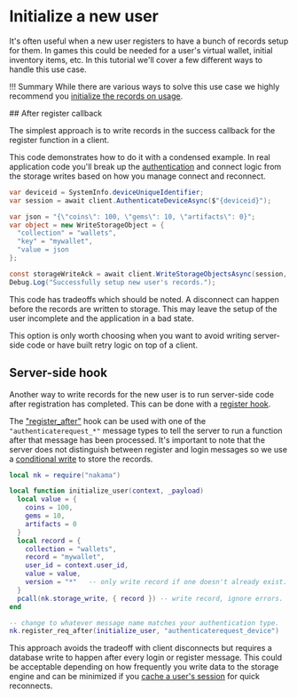 # Initialize a new user

It's often useful when a new user registers to have a bunch of records setup for them. In games this could be needed for a user's virtual wallet, initial inventory items, etc. In this tutorial we'll cover a few different ways to handle this use case.

!!! Summary
    While there are various ways to solve this use case we highly recommend you [initialize the records on usage](#initialize-record-when-used).

## After register callback

The simplest approach is to write records in the success callback for the register function in a client.

This code demonstrates how to do it with a condensed example. In real application code you'll break up the [authentication](authentication.md) and connect logic from the storage writes based on how you manage connect and reconnect.

```csharp fct_label="Unity"
var deviceid = SystemInfo.deviceUniqueIdentifier;
var session = await client.AuthenticateDeviceAsync($"{deviceid}");

var json = "{\"coins\": 100, \"gems\": 10, \"artifacts\": 0}";
var object = new WriteStorageObject = {
  "collection" = "wallets",
  "key" = "mywallet",
  "value = json
};

const storageWriteAck = await client.WriteStorageObjectsAsync(session, objects);
Debug.Log("Successfully setup new user's records.");
```

This code has tradeoffs which should be noted. A disconnect can happen before the records are written to storage. This may leave the setup of the user incomplete and the application in a bad state.

This option is only worth choosing when you want to avoid writing server-side code or have built retry logic on top of a client.

## Server-side hook

Another way to write records for the new user is to run server-side code after registration has completed. This can be done with a [register hook](runtime-code-basics.md#register-hooks).

The ["register_after"](runtime-code-function-reference.md#register-hooks) hook can be used with one of the `"authenticaterequest_*"` message types to tell the server to run a function after that message has been processed. It's important to note that the server does not distinguish between register and login messages so we use a [conditional write](storage-collections.md#conditional-writes) to store the records.

```lua
local nk = require("nakama")

local function initialize_user(context, _payload)
  local value = {
    coins = 100,
    gems = 10,
    artifacts = 0
  }
  local record = {
    collection = "wallets",
    record = "mywallet",
    user_id = context.user_id,
    value = value,
    version = "*"   -- only write record if one doesn't already exist.
  }
  pcall(nk.storage_write, { record }) -- write record, ignore errors.
end

-- change to whatever message name matches your authentication type.
nk.register_req_after(initialize_user, "authenticaterequest_device")
```

This approach avoids the tradeoff with client disconnects but requires a database write to happen after every login or register message. This could be acceptable depending on how frequently you write data to the storage engine and can be minimized if you [cache a user's session](authentication.md#sessions) for quick reconnects.

<!--

## Initialize record when used

The last way to write initial records for the user is to `"init"` the record with a storage update wherever it's written to in application code. With this approach you never use storage writes and always perform all write operations as updates.

In our example it means wherever you will update the "mywallet" record you ensure it's been initialized first.

```csharp fct_label="Unity"
var json = "{\"coins\": 100, \"gems\": 10, \"artifacts\": 0}";

var message = new NStorageUpdateMessage.Builder()
    .Update("mygame", "wallets", "mywallet", new StorageUpdateBuilder()
        // make sure record is setup as
        //  {"coins": 100, "gems": 10, "artifacts": 0}
        .Init("/coins", 100)
        .Init("/gems", 10)
        .Init("/artifacts", 0)
        .Incr("/coins", -10) // perform other updates to the record.
        .Build())
    .Build();
client.Send(message, (INResultSet<INStorageKey> list) => {
  Debug.Log("Updated user's storage records.");
}, (INError err) {
  Debug.LogErrorFormat("Error: code '{0}' with '{1}'.", err.Code, err.Message);
});
```

You can also perform the "initialize before update" with server-side code.

```lua
local nk = require("nakama")

local value = {
  coins = 100,
  gems = 10,
  artifacts = 0
}
local update_ops = {
  -- make sure record is setup as
  --  {"coins": 100, "gems": 10, "artifacts": 0}
  { Op = "init", Path = "/coins", Value = 100 },
  { Op = "init", Path = "/gems", Value = 10 },
  { Op = "init", Path = "/artifacts", Value = 0 },

  -- perform other updates to the record.
  { Op = "incr", Path = "/coins", Value = -10 }
}
local record = {
  Bucket = "mygame",
  Collection = "wallets",
  Record = "mywallet",
  UserId = context.UserId,
  Update = update_ops
}
nk.storage_update({ record })
```

This is our recommended approach. It has no tradeoffs compared with the other approaches except that you must remember to add `"init"` logic wherever the record would be updated.

-->
